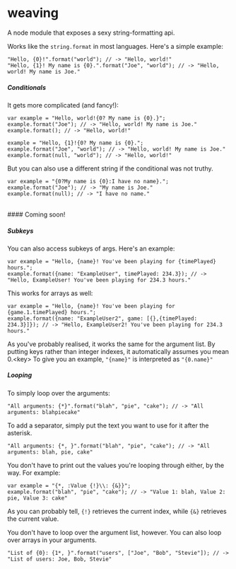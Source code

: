 # weaving
A node module that exposes a sexy string-formatting api.

Works like the `string.format` in most languages. Here's a simple example:

	"Hello, {0}!".format("world"); // -> "Hello, world!"
	"Hello, {1}! My name is {0}.".format("Joe", "world"); // -> "Hello, world! My name is Joe."

##### Conditionals
It gets more complicated (and fancy!):

	var example = "Hello, world!{0? My name is {0}.}";
	example.format("Joe"); // -> "Hello, world! My name is Joe."
	example.format(); // -> "Hello, world!"
	
	example = "Hello, {1}!{0? My name is {0}.";
	example.format("Joe", "world"); // -> "Hello, world! My name is Joe."
	example.format(null, "world"); // -> "Hello, world!"
	
But you can also use a different string if the conditional was not truthy.

	var example = "{0?My name is {0}:I have no name}.";
	example.format("Joe"); // -> "My name is Joe."
	example.format(null); // -> "I have no name."
	
<br>
#### Coming soon!

##### Subkeys
You can also access subkeys of args. Here's an example:

	var example = "Hello, {name}! You've been playing for {timePlayed} hours.";
	example.format({name: "ExampleUser", timePlayed: 234.3}); // -> "Hello, ExampleUser! You've been playing for 234.3 hours."

This works for arrays as well:

	var example = "Hello, {name}! You've been playing for {game.1.timePlayed} hours.";
	example.format({name: "ExampleUser2", game: [{},{timePlayed: 234.3}]}); // -> "Hello, ExampleUser2! You've been playing for 234.3 hours."

As you've probably realised, it works the same for the argument list. By putting keys rather than integer indexes, it automatically assumes you mean 0.\<key\> To give you an example, `"{name}"` is interpreted as `"{0.name}"`

##### Looping 
To simply loop over the arguments:

	"All arguments: {*}".format("blah", "pie", "cake"); // -> "All arguments: blahpiecake"
	
To add a separator, simply put the text you want to use for it after the asterisk.

	"All arguments: {*, }".format("blah", "pie", "cake"); // -> "All arguments: blah, pie, cake"
	
You don't have to print out the values you're looping through either, by the way. For example:

	var example = "{*, :Value {!}\\: {&}}";
	example.format("blah", "pie", "cake"); // -> "Value 1: blah, Value 2: pie, Value 3: cake"
	
As you can probably tell, `{!}` retrieves the current index, while `{&}` retrieves the current value.
	
You don't have to loop over the argument list, however. You can also loop over arrays in your arguments.

	"List of {0}: {1*, }".format("users", ["Joe", "Bob", "Stevie"]); // -> "List of users: Joe, Bob, Stevie"
